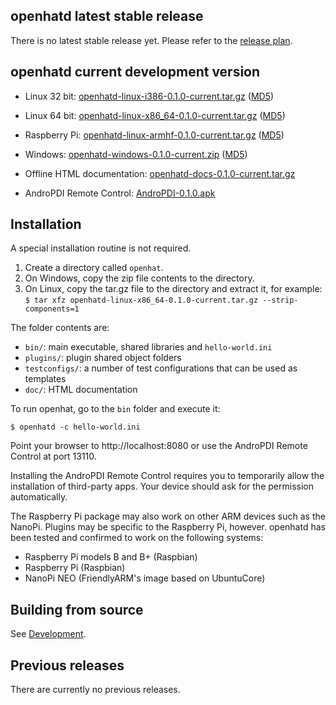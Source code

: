 ## openhatd latest stable release

There is no latest stable release yet. Please refer to the [release plan](release_plan.md).

## openhatd current development version

- Linux 32 bit: [openhatd-linux-i386-0.1.0-current.tar.gz](https://openhat.org/downloads/openhatd-linux-i386-0.1.0-current.tar.gz) ([MD5](https://openhat.org/downloads/openhatd-linux-i386-0.1.0-current.tar.gz.md5))
- Linux 64 bit: [openhatd-linux-x86_64-0.1.0-current.tar.gz](https://openhat.org/downloads/openhatd-linux-x86_64-0.1.0-current.tar.gz) ([MD5](https://openhat.org/downloads/openhatd-linux-x86_64-0.1.0-current.tar.gz.md5))
- Raspberry Pi: [openhatd-linux-armhf-0.1.0-current.tar.gz](https://openhat.org/downloads/openhatd-linux-armhf-0.1.0-current.tar.gz) ([MD5](https://openhat.org/downloads/openhatd-linux-armhf-0.1.0-current.tar.gz.md5))
- Windows: [openhatd-windows-0.1.0-current.zip](https://openhat.org/downloads/openhatd-windows-0.1.0-current.zip) ([MD5](https://openhat.org/downloads/openhatd-windows-0.1.0-current.zip.md5))

- Offline HTML documentation: [openhatd-docs-0.1.0-current.tar.gz](https://openhat.org/downloads/openhatd-docs-0.1.0-current.tar.gz)

- AndroPDI Remote Control: [AndroPDI-0.1.0.apk](https://openhat.org/downloads/AndroPDI-0.1.0.apk)

## Installation

A special installation routine is not required.

1. Create a directory called `openhat`.
2. On Windows, copy the zip file contents to the directory.
3. On Linux, copy the tar.gz file to the directory and extract it, for example:  
 	`$ tar xfz openhatd-linux-x86_64-0.1.0-current.tar.gz --strip-components=1`


The folder contents are:

- `bin/`: main executable, shared libraries and `hello-world.ini`
- `plugins/`: plugin shared object folders
- `testconfigs/`: a number of test configurations that can be used as templates
- `doc/`: HTML documentation

To run openhat, go to the `bin` folder and execute it:

	$ openhatd -c hello-world.ini

Point your browser to http://localhost:8080 or use the AndroPDI Remote Control at port 13110.

Installing the AndroPDI Remote Control requires you to temporarily allow the installation of third-party apps. Your device should ask for the permission automatically. 

The Raspberry Pi package may also work on other ARM devices such as the NanoPi. Plugins may be specific to the Raspberry Pi, however. openhatd has been tested and confirmed to work on the following systems:

- Raspberry Pi models B and B+ (Raspbian)
- Raspberry Pi (Raspbian)
- NanoPi NEO (FriendlyARM's image based on UbuntuCore)

## Building from source

See [Development](development.md).

## Previous releases

There are currently no previous releases.
